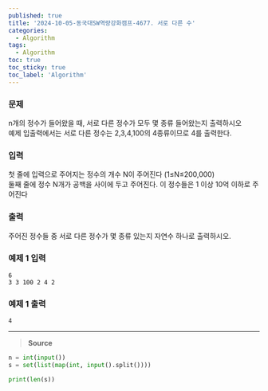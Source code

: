 ```yaml
---
published: true
title: '2024-10-05-동국대SW역량강화캠프-4677. 서로 다른 수'
categories:
  - Algorithm
tags:
  - Algorithm
toc: true
toc_sticky: true
toc_label: 'Algorithm'
---
```


### **문제**

n개의 정수가 들어왔을 때, 서로 다른 정수가 모두 몇 종류 들어왔는지 출력하시오  
예제 입출력에서는 서로 다른 정수는 2,3,4,100의 4종류이므로 4를 출력한다.

### **입력**

첫 줄에 입력으로 주어지는 정수의 개수 N이 주어진다 (1≤N≤200,000)  
둘째 줄에 정수 N개가 공백을 사이에 두고 주어진다. 이 정수들은 1 이상 10억 이하로 주어진다

### **출력**

주어진 정수들 중 서로 다른 정수가 몇 종류 있는지 자연수 하나로 출력하시오.

### **예제 1 입력**

```
6
3 3 100 2 4 2
```

### **예제 1 출력**

```
4
```

---

> **Source**

```python
n = int(input())
s = set(list(map(int, input().split())))

print(len(s))
```
